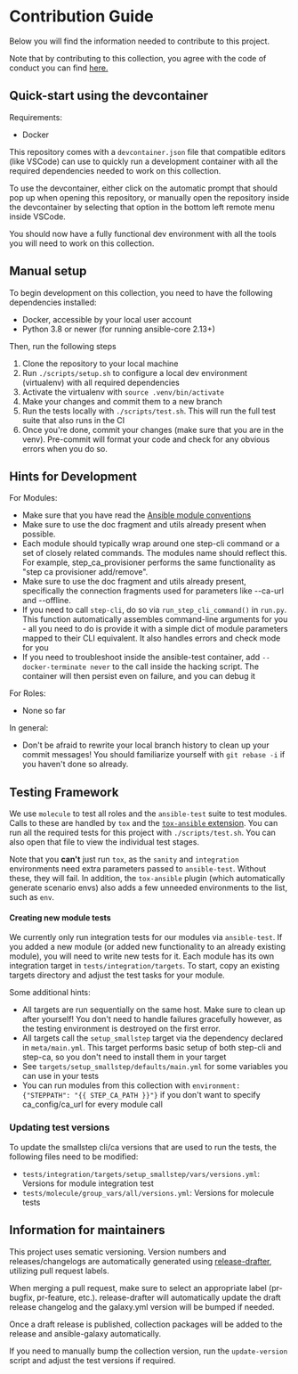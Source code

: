 # Contribution Guide

Below you will find the information needed to contribute to this project.

Note that by contributing to this collection, you agree with the code of conduct you can find [here.](CODE_OF_CONDUCT.md)

## Quick-start using the devcontainer

Requirements:

- Docker

This repository comes with a `devcontainer.json` file that compatible editors (like VSCode) can use to quickly run a development container with all the required dependencies needed to work on this collection.

To use the devcontainer, either click on the automatic prompt that should pop up when opening this repository,
or manually open the repository inside the devcontainer by selecting that option in the bottom left remote menu inside VSCode.

You should now have a fully functional dev environment with all the tools you will need to work on this collection.

## Manual setup

To begin development on this collection, you need to have the following dependencies installed:

- Docker, accessible by your local user account
- Python 3.8 or newer (for running ansible-core 2.13+)

Then, run the following steps

1. Clone the repository to your local machine
2. Run `./scripts/setup.sh` to configure a local dev environment (virtualenv) with all required dependencies
3. Activate the virtualenv with `source .venv/bin/activate`
4. Make your changes and commit them to a new branch
5. Run the tests locally with `./scripts/test.sh`. This will run the full test suite that also runs in the CI
6. Once you're done, commit your changes (make sure that you are in the venv).
   Pre-commit will format your code and check for any obvious errors when you do so.

## Hints for Development

For Modules:
- Make sure that you have read the [Ansible module conventions](https://docs.ansible.com/ansible/latest/dev_guide/developing_modules_best_practices.html)
- Make sure to use the doc fragment and utils already present when possible.
- Each module should typically wrap around one step-cli command or a set of closely related commands.
  The modules name should reflect this. For example, step_ca_provisioner performs the same functionality as "step ca provisioner add/remove".
- Make sure to use the doc fragment and utils already present, specifically the connection fragments used for parameters like --ca-url and --offline.
- If you need to call `step-cli`, do so via `run_step_cli_command()` in `run.py`.
  This function automatically assembles command-line arguments for you - all you
  need to do is provide it with a simple dict of module parameters mapped to their CLI equivalent. It also handles errors and check mode for you
- If you need to troubleshoot inside the ansible-test container, add `--docker-terminate never` to the
  call inside the hacking script. The container will then persist even on failure, and you can debug it

For Roles:
- None so far

In general:
- Don't be afraid to rewrite your local branch history to clean up your commit messages!
  You should familiarize yourself with `git rebase -i` if you haven't done so already.

## Testing Framework

We use `molecule` to test all roles and the `ansible-test` suite to test modules. Calls to these are handled by `tox` and the [`tox-ansible` extension]( https://github.com/ansible-community/tox-ansible).
You can run all the required tests for this project with `./scripts/test.sh`. You can also open that file to view the individual test stages.

Note that you **can't** just run `tox`, as the `sanity` and `integration` environments need extra parameters passed to
`ansible-test`. Without these, they will fail. In addition, the `tox-ansible` plugin (which automatically generate scenario envs)
also adds a few unneeded environments to the list, such as `env`.

#### Creating new module tests

We currently only run integration tests for our modules via `ansible-test`. If you added a new module (or added new functionality to an already existing module),
you will need to write new tests for it. Each module has its own integration target in `tests/integration/targets`. To start, copy an existing targets directory
and adjust the test tasks for your module.

Some additional hints:

- All targets are run sequentially on the same host. Make sure to clean up after yourself! You don't need to handle failures gracefully however,
  as the testing environment is destroyed on the first error.
- All targets call the `setup_smallstep` target via the dependency declared in `meta/main.yml`. This target performs basic setup
  of both step-cli and step-ca, so you don't need to install them in your target
- See `targets/setup_smallstep/defaults/main.yml` for some variables you can use in your tests
- You can run modules from this collection with `environment: {"STEPPATH": "{{ STEP_CA_PATH }}"}` if you don't want to specify ca_config/ca_url for every module call

### Updating test versions

To update the smallstep cli/ca versions that are used to run the tests, the following files need to be modified:

- `tests/integration/targets/setup_smallstep/vars/versions.yml`: Versions for module integration test
- `tests/molecule/group_vars/all/versions.yml`: Versions for molecule tests

## Information for maintainers

This project uses sematic versioning. Version numbers and  releases/changelogs are automatically generated using [release-drafter](https://github.com/release-drafter/release-drafter), utilizing pull request labels.

When merging a pull request, make sure to select an appropriate label (pr-bugfix, pr-feature, etc.).
release-drafter will automatically update the draft release changelog and the galaxy.yml version will be bumped if needed.

Once a draft release is published, collection packages will be added to the release and ansible-galaxy automatically.

If you need to manually bump the collection version, run the `update-version` script and adjust the test versions if required.
